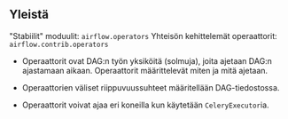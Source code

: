 ## Yleistä

"Stabiilit" moduulit: `airflow.operators`
Yhteisön kehittelemät operaattorit: `airflow.contrib.operators`

* Operaattorit ovat DAG:n työn yksiköitä (solmuja), joita ajetaan DAG:n ajastamaan aikaan. Operaattorit määrittelevät miten ja mitä ajetaan.

* Operaattorien väliset riippuvuussuhteet määritellään DAG-tiedostossa.

* Operaattorit voivat ajaa eri koneilla kun käytetään `CeleryExecutor`ia.